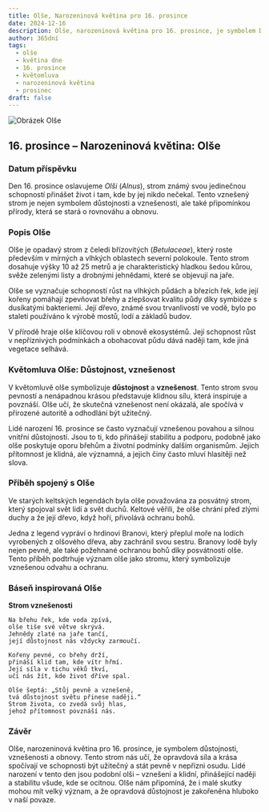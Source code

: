 ```yaml
---
title: Olše, Narozeninová květina pro 16. prosince
date: 2024-12-16
description: Olše, narozeninová květina pro 16. prosince, je symbolem Důstojnost, vznešenost. Objevte její jedinečný význam, fascinující příběhy a poezii, která oslavuje její krásu.
author: 365dní
tags:
  - olše
  - květina dne
  - 16. prosince
  - květomluva
  - narozeninová květina
  - prosinec
draft: false
---
```


![Obrázek Olše](https://cdn.pixabay.com/photo/2020/01/25/16/05/hazel-4792798_1280.jpg#center)


## 16. prosince – Narozeninová květina: Olše

### Datum příspěvku

Den 16. prosince oslavujeme _Olši_ (_Alnus_), strom známý svou jedinečnou schopností přinášet život i tam, kde by jej nikdo nečekal. Tento vznešený strom je nejen symbolem důstojnosti a vznešenosti, ale také připomínkou přírody, která se stará o rovnováhu a obnovu.

### Popis Olše

Olše je opadavý strom z čeledi břízovitých (_Betulaceae_), který roste především v mírných a vlhkých oblastech severní polokoule. Tento strom dosahuje výšky 10 až 25 metrů a je charakteristický hladkou šedou kůrou, svěže zelenými listy a drobnými jehnědami, které se objevují na jaře.

Olše se vyznačuje schopností růst na vlhkých půdách a březích řek, kde její kořeny pomáhají zpevňovat břehy a zlepšovat kvalitu půdy díky symbióze s dusíkatými bakteriemi. Její dřevo, známé svou trvanlivostí ve vodě, bylo po staletí používáno k výrobě mostů, lodí a základů budov.

V přírodě hraje olše klíčovou roli v obnově ekosystémů. Její schopnost růst v nepříznivých podmínkách a obohacovat půdu dává naději tam, kde jiná vegetace selhává.

### Květomluva Olše: Důstojnost, vznešenost

V květomluvě olše symbolizuje **důstojnost** a **vznešenost**. Tento strom svou pevností a nenápadnou krásou představuje klidnou sílu, která inspiruje a povznáší. Olše učí, že skutečná vznešenost není okázalá, ale spočívá v přirozené autoritě a odhodlání být užitečný.

Lidé narození 16. prosince se často vyznačují vznešenou povahou a silnou vnitřní důstojností. Jsou to ti, kdo přinášejí stabilitu a podporu, podobně jako olše poskytuje oporu břehům a životní podmínky dalším organismům. Jejich přítomnost je klidná, ale významná, a jejich činy často mluví hlasitěji než slova.

### Příběh spojený s Olše

Ve starých keltských legendách byla olše považována za posvátný strom, který spojoval svět lidí a svět duchů. Keltové věřili, že olše chrání před zlými duchy a že její dřevo, když hoří, přivolává ochranu bohů.

Jedna z legend vypráví o hrdinovi Branovi, který přeplul moře na lodích vyrobených z olšového dřeva, aby zachránil svou sestru. Branovy lodě byly nejen pevné, ale také požehnané ochranou bohů díky posvátnosti olše. Tento příběh podtrhuje význam olše jako stromu, který symbolizuje vznešenou odvahu a ochranu.

### Báseň inspirovaná Olše

**Strom vznešenosti**

```
Na břehu řek, kde voda zpívá,  
olše tiše své větve skrývá.  
Jehnědy zlaté na jaře tančí,  
její důstojnost nás vždycky zarmoučí.  

Kořeny pevné, co břehy drží,  
přináší klid tam, kde vítr hřmí.  
Její síla v tichu věků tkví,  
učí nás žít, kde život dříve spal.  

Olše šeptá: „Stůj pevně a vznešeně,  
tvá důstojnost světu přinese naději.“  
Strom života, co zvedá svůj hlas,  
jehož přítomnost povznáší nás.  
```

### Závěr

Olše, narozeninová květina pro 16. prosince, je symbolem důstojnosti, vznešenosti a obnovy. Tento strom nás učí, že opravdová síla a krása spočívají ve schopnosti být užitečný a stát pevně v nepřízni osudu. Lidé narození v tento den jsou podobní olši – vznešení a klidní, přinášející naději a stabilitu všude, kde se ocitnou. Olše nám připomíná, že i malé skutky mohou mít velký význam, a že opravdová důstojnost je zakořeněna hluboko v naší povaze.